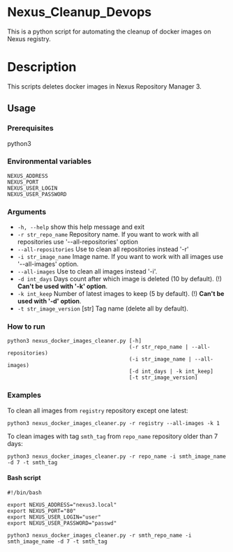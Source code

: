 # Nexus_Cleanup_Devops
This is a python script for automating the cleanup of docker images on Nexus registry.
# Description

This scripts deletes docker images in Nexus Repository Manager 3.

## Usage

### Prerequisites
python3

### Environmental variables
```
NEXUS_ADDRESS
NEXUS_PORT
NEXUS_USER_LOGIN
NEXUS_USER_PASSWORD
```

### Arguments
-   `-h, --help`           show this help message and exit
-   `-r str_repo_name`     Repository name. If you want to work with all repositories use '--all-repositories' option
-   `--all-repositories`   Use to clean all repositories instead '-r'
-   `-i str_image_name`    Image name. If you want to work with all images use '--all-images' option.
-   `--all-images`         Use to clean all images instead '-i'.
-   `-d int_days`          Days count after which image is deleted (10 by default). (!) **Can't be used with '-k' option**.
-  `-k int_keep`           Number of latest images to keep (5 by default). (!) **Can't be used with '-d' option**.
-  `-t str_image_version`  [str] Tag name (delete all by default).

### How to run
```
python3 nexus_docker_images_cleaner.py [-h] 
                                       (-r str_repo_name | --all-repositories)
                                       (-i str_image_name | --all-images)
                                       [-d int_days | -k int_keep]
                                       [-t str_image_version]
```

### Examples

To clean all images from `registry` repository except one latest:
```
python3 nexus_docker_images_cleaner.py -r registry --all-images -k 1
```
To clean images with tag `smth_tag` from `repo_name` repository older than 7 days:
```
python3 nexus_docker_images_cleaner.py -r repo_name -i smth_image_name -d 7 -t smth_tag
```

#### Bash script
```
#!/bin/bash

export NEXUS_ADDRESS="nexus3.local"
export NEXUS_PORT="80"
export NEXUS_USER_LOGIN="user"
export NEXUS_USER_PASSWORD="passwd"

python3 nexus_docker_images_cleaner.py -r smth_repo_name -i smth_image_name -d 7 -t smth_tag
```

